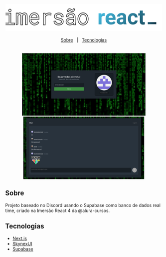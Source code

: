 <div align="center">
  <img src=".github/logo.svg" />
</div>

<br/>

<div align="center">
  <a href="sobre">Sobre</a> 
  &nbsp;&nbsp;|&nbsp;&nbsp;
  <a href="#tecnologias">Tecnologias</a>
</div>

<br/>
<br/>

<div align="center">
  <img src=".github/home.png" height="200px" />
  <img src=".github/chat.png" height="200px" />
</div>

## Sobre 
Projeto baseado no Discord usando o Supabase como banco de dados real time, criado na Imersão React 4 da @alura-cursos.

## Tecnologias
- [Next.js](https://nextjs.org)
- [SkynexUI](https://storybook.skynexui.dev)
- [Supabase](https://supabase.com)
